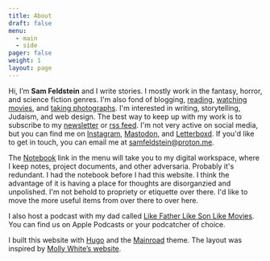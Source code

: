 ```yaml
---
title: About
draft: false
menu:
  - main
  - side
pager: false
weight: 1
layout: page
---
```


Hi, I’m **Sam Feldstein** and I write stories. I mostly work in the fantasy, horror, and science fiction genres. I'm also fond of blogging, [reading](https://www.goodreads.com/user/show/153965751-sam-feldstein), [watching movies](https://letterboxd.com/HoogoSteeglitz/), and [taking photographs](https://www.instagram.com/seldstein/). I'm interested in writing, storytelling, Judaism, and web design. The best way to keep up with my work is to subscribe to my [newsletter](https://samfeldstein.substack.com/) or [rss feed](/index.xml). I'm not very active on social media, but you can find me on [Instagram](https://www.instagram.com/seldstein/), [Mastodon](https://mastodon.social/@samfeldstein), and [Letterboxd](https://letterboxd.com/HoogoSteeglitz/). If you'd like to get in touch, you can email me at [samfeldstein@proton.me](mailto:samfeldstein@proton.me).

The [Notebook]((https://publish.obsidian.md/sam-feldstein/)) link in the menu will take you to my digital workspace, where I keep notes, project documents, and other adversaria. Probably it's redundant. I had the notebook before I had this website. I think the advantage of it is having a place for thoughts are disorganzied and unpolished. I'm not behold to propriety or etiquette over there. I'd like to move the more useful items from over there to over here.

I also host a podcast with my dad called [Like Father Like Son Like Movies](https://podcasts.apple.com/us/podcast/like-father-like-son-like-movies/id1640110809). You can find us on Apple Podcasts or your podcatcher of choice.

I built this website with [Hugo](https://gohugo.io/) and the [Mainroad](https://mainroad-demo.netlify.app/) theme. The layout was inspired by [Molly White’s website](https://www.mollywhite.net/).